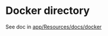 Docker directory
================

See doc in [app/Resources/docs/docker](../Resources/docs/docker)
